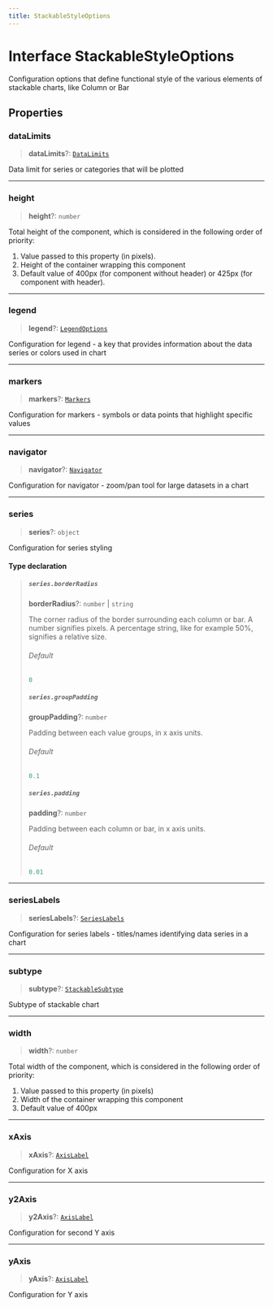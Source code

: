 ```yaml
---
title: StackableStyleOptions
---
```


# Interface StackableStyleOptions

Configuration options that define functional style of the various elements of stackable charts, like Column or Bar

## Properties

### dataLimits

> **dataLimits**?: [`DataLimits`](interface.DataLimits.md)

Data limit for series or categories that will be plotted

***

### height

> **height**?: `number`

Total height of the component, which is considered in the following order of priority:

1. Value passed to this property (in pixels).
2. Height of the container wrapping this component
3. Default value of 400px (for component without header) or 425px (for component with header).

***

### legend

> **legend**?: [`LegendOptions`](../type-aliases/type-alias.LegendOptions.md)

Configuration for legend - a key that provides information about the data series or colors used in chart

***

### markers

> **markers**?: [`Markers`](../type-aliases/type-alias.Markers.md)

Configuration for markers - symbols or data points that highlight specific values

***

### navigator

> **navigator**?: [`Navigator`](../type-aliases/type-alias.Navigator.md)

Configuration for navigator - zoom/pan tool for large datasets in a chart

***

### series

> **series**?: `object`

Configuration for series styling

#### Type declaration

> ##### `series.borderRadius`
>
> **borderRadius**?: `number` \| `string`
>
> The corner radius of the border surrounding each column or bar.
> A number signifies pixels.
> A percentage string, like for example 50%, signifies a relative size.
>
> ###### Default
>
> ```ts
> 0
> ```
>
> ##### `series.groupPadding`
>
> **groupPadding**?: `number`
>
> Padding between each value groups, in x axis units.
>
> ###### Default
>
> ```ts
> 0.1
> ```
>
> ##### `series.padding`
>
> **padding**?: `number`
>
> Padding between each column or bar, in x axis units.
>
> ###### Default
>
> ```ts
> 0.01
> ```
>
>

***

### seriesLabels

> **seriesLabels**?: [`SeriesLabels`](../type-aliases/type-alias.SeriesLabels.md)

Configuration for series labels - titles/names identifying data series in a chart

***

### subtype

> **subtype**?: [`StackableSubtype`](../type-aliases/type-alias.StackableSubtype.md)

Subtype of stackable chart

***

### width

> **width**?: `number`

Total width of the component, which is considered in the following order of priority:

1. Value passed to this property (in pixels)
2. Width of the container wrapping this component
3. Default value of 400px

***

### xAxis

> **xAxis**?: [`AxisLabel`](../type-aliases/type-alias.AxisLabel.md)

Configuration for X axis

***

### y2Axis

> **y2Axis**?: [`AxisLabel`](../type-aliases/type-alias.AxisLabel.md)

Configuration for second Y axis

***

### yAxis

> **yAxis**?: [`AxisLabel`](../type-aliases/type-alias.AxisLabel.md)

Configuration for Y axis
